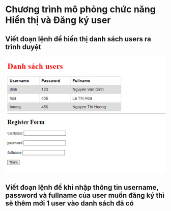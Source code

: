 # Chương trình mô phỏng chức năng Hiển thị và Đăng ký user

## Viết đoạn lệnh để hiển thị danh sách users ra trình duyệt
![](images/home.jpg)

## Viết đoạn lệnh để khi nhập thông tin username, password và fullname của user muốn đăng ký thì sẽ thêm mới 1 user vào danh sách đã có